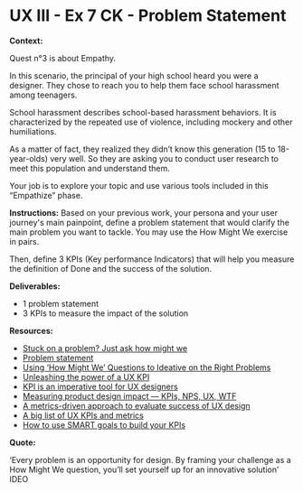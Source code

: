 # UX III - Ex 7 CK - Problem Statement

**Context:** 

Quest n°3 is about Empathy. 

In this scenario, the principal of your high school heard you were a designer. They chose to reach you to help them face school harassment among teenagers.

School harassment describes school-based harassment behaviors. It is characterized by the repeated use of violence, including mockery and other humiliations.

As a matter of fact, they realized they didn’t know this generation (15 to 18-year-olds) very well. So they are asking you to conduct user research to meet this population and understand them. 

Your job is to explore your topic and use various tools included in this “Empathize” phase.

**Instructions:** 
Based on your previous work, your persona and your user journey's main painpoint, define a problem statement that would clarify the main problem you want to tackle.
You may use the How Might We exercise in pairs. 

Then, define 3 KPIs (Key performance Indicators) that will help you measure the definition of Done and the success of the solution.

**Deliverables:** 

- 1 problem statement
- 3 KPIs to measure the impact of the solution

**Resources:** 

- [Stuck on a problem? Just ask how might we](https://relab.academy/design-thinking/stuck-on-a-problem-just-ask-how-might-we/)
- [Problem statement](https://www.indeed.com/career-advice/career-development/what-is-a-problem-statement)
- [Using ‘How Might We’ Questions to Ideative on the Right Problems](https://www.nngroup.com/articles/how-might-we-questions/)
- [Unleashing the power of a UX KPI](https://articles.uie.com/power_of_ux_kpi/)
- [KPI is an imperative tool for UX designers](https://uxdesign.cc/kpi-is-the-most-important-tool-ux-designers-should-be-learning-to-use-af31651120fc?sk=e619213adfda152171d597fc3ab1053a)
- [Measuring product design impact — KPIs, NPS, UX, WTF](https://uxdesign.cc/measuring-product-design-impact-kpis-nps-ux-wtf-3fe6a26e7400?sk=52c1f3842edbe90524f6da1fe85db71d)
- [A metrics-driven approach to evaluate success of UX design](https://uxdesign.cc/a-metrics-driven-approach-to-evaluate-success-of-ux-design-dd3bea098820?sk=acf1b1f7f0a7663d34d11906339b4698)
- [A big list of UX KPIs and metrics](https://www.cxpartners.co.uk/our-thinking/big_list_of_ux_kpis_and_metrics/)
- [How to use SMART goals to build your KPIs](https://www.grow.com/blog/how-to-use-smart-goals-to-build-your-kpis)

**Quote:** 

‘Every problem is an opportunity for design. By framing your challenge as a How Might We question, you’ll set yourself up for an innovative solution’ IDEO
